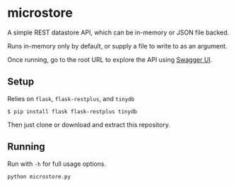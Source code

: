 # microstore

A simple REST datastore API, which can be in-memory or JSON file backed.

Runs in-memory only by default, or supply a file to write to as an argument.

Once running, go to the root URL to explore the API using [Swagger UI](http://swagger.io/swagger-ui/).

## Setup

Relies on `flask`, `flask-restplus`, and `tinydb`

```shell
$ pip install flask flask-restplus tinydb
```

Then just clone or download and extract this repository.

## Running

Run with `-h` for full usage options.

```shell
python microstore.py
```
